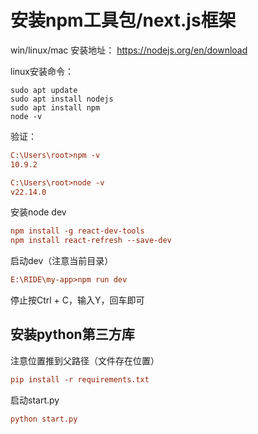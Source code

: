 # 安装npm工具包/next.js框架

win/linux/mac 安装地址： https://nodejs.org/en/download

linux安装命令：

```apl
sudo apt update
sudo apt install nodejs
sudo apt install npm
node -v
```

验证：

```ini
C:\Users\root>npm -v
10.9.2

C:\Users\root>node -v
v22.14.0
```



安装node dev

```ini
npm install -g react-dev-tools
npm install react-refresh --save-dev
```

启动dev（注意当前目录）

```ini
E:\RIDE\my-app>npm run dev
```

停止按Ctrl + C，输入Y，回车即可



## 安装python第三方库

注意位置推到父路径（文件存在位置）

```ini
pip install -r requirements.txt
```



启动start.py

```ini
python start.py
```

